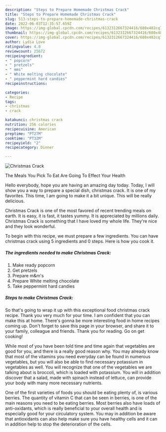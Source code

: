 ```yaml
---
description: "Steps to Prepare Homemade Christmas Crack"
title: "Steps to Prepare Homemade Christmas Crack"
slug: 513-steps-to-prepare-homemade-christmas-crack
date: 2022-06-03T12:35:57.659Z
image: https://img-global.cpcdn.com/recipes/6132312667324416/680x482cq70/christmas-crack-recipe-main-photo.jpg
thumbnail: https://img-global.cpcdn.com/recipes/6132312667324416/680x482cq70/christmas-crack-recipe-main-photo.jpg
cover: https://img-global.cpcdn.com/recipes/6132312667324416/680x482cq70/christmas-crack-recipe-main-photo.jpg
author: Lydia Love
ratingvalue: 4.8
reviewcount: 25672
recipeingredient:
- " popcorn"
- " pretzels"
- " mms"
- " White melting chocolate"
- " peppermint hard candies"
recipeinstructions:

categories:
- Recipe
tags:
- christmas
- crack

katakunci: christmas crack 
nutrition: 256 calories
recipecuisine: American
preptime: "PT27M"
cooktime: "PT32M"
recipeyield: "2"
recipecategory: Dinner

---
```



![Christmas Crack](https://img-global.cpcdn.com/recipes/6132312667324416/680x482cq70/christmas-crack-recipe-main-photo.jpg)

The Meals You Pick To Eat Are Going To Effect Your Health

Hello everybody, hope you are having an amazing day today. Today, I will show you a way to prepare a special dish, christmas crack. It is one of my favorites. This time, I am going to make it a bit unique. This will be really delicious.



Christmas Crack is one of the most favored of recent trending meals on earth. It is easy, it is fast, it tastes yummy. It is appreciated by millions daily. Christmas Crack is something that I have loved my whole life. They're nice and they look wonderful.


To begin with this recipe, we must prepare a few ingredients. You can have christmas crack using 5 ingredients and 0 steps. Here is how you cook it.

<!--inarticleads1-->

##### The ingredients needed to make Christmas Crack:

1. Make ready  popcorn
1. Get  pretzels
1. Prepare  m&amp;m&#39;s
1. Prepare  White melting chocolate
1. Take  peppermint hard candies




<!--inarticleads2-->

##### Steps to make Christmas Crack:





So that's going to wrap it up with this exceptional food christmas crack recipe. Thank you very much for your time. I am confident that you can make this at home. There's gonna be more interesting food in home recipes coming up. Don't forget to save this page in your browser, and share it to your family, colleague and friends. Thank you for reading. Go on get cooking!

While most of you have been told time and time again that vegetables are good for you, and there is a really good reason why. You may already know that most of the vitamins you need everyday can be found in numerous vegetables, but you will also be able to find necessary potassium in vegetables as well. You will recognize that one of the vegetables we are talking about is broccoli, which is loaded with potassium. You will in addition discover that a salad, made with spinach instead of lettuce, can provide your body with many more necessary nutrients.

One of the first varieties of foods you should be eating plenty of, is various berries. The quantity of vitamin C that can be seen in berries, is one of the main reasons you need to be eating berries. Most berries also have loads of anti-oxidants, which is really beneficial to your overall health and is especially good for your circulatory system. You may in addition be aware that antioxidants can also help make sure you have healthy cells and it can in addition help to stop the deterioration of the cells.
